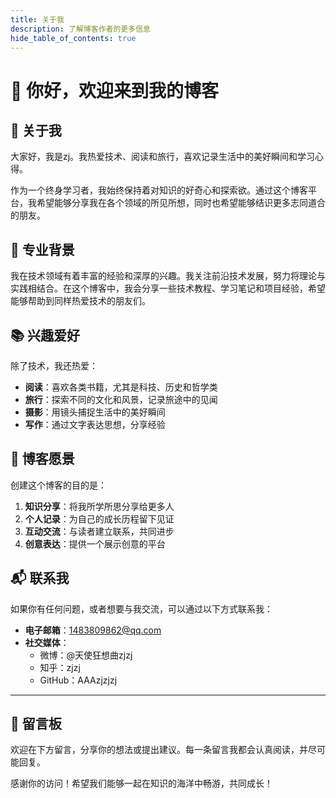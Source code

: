 ```yaml
---
title: 关于我
description: 了解博客作者的更多信息
hide_table_of_contents: true
---
```

# 👋 你好，欢迎来到我的博客

## 🌱 关于我

大家好，我是zj。我热爱技术、阅读和旅行，喜欢记录生活中的美好瞬间和学习心得。

作为一个终身学习者，我始终保持着对知识的好奇心和探索欲。通过这个博客平台，我希望能够分享我在各个领域的所见所想，同时也希望能够结识更多志同道合的朋友。

## 💼 专业背景

我在技术领域有着丰富的经验和深厚的兴趣。我关注前沿技术发展，努力将理论与实践相结合。在这个博客中，我会分享一些技术教程、学习笔记和项目经验，希望能够帮助到同样热爱技术的朋友们。

## 📚 兴趣爱好

除了技术，我还热爱：

- **阅读**：喜欢各类书籍，尤其是科技、历史和哲学类
- **旅行**：探索不同的文化和风景，记录旅途中的见闻
- **摄影**：用镜头捕捉生活中的美好瞬间
- **写作**：通过文字表达思想，分享经验

## 🌟 博客愿景

创建这个博客的目的是：

1. **知识分享**：将我所学所思分享给更多人
2. **个人记录**：为自己的成长历程留下见证
3. **互动交流**：与读者建立联系，共同进步
4. **创意表达**：提供一个展示创意的平台

## 📬 联系我

如果你有任何问题，或者想要与我交流，可以通过以下方式联系我：

- **电子邮箱**：1483809862@qq.com
- **社交媒体**：
  - 微博：@天使狂想曲zjzj
  - 知乎：zjzj
  - GitHub：AAAzjzjzj

---

## 💬 留言板

欢迎在下方留言，分享你的想法或提出建议。每一条留言我都会认真阅读，并尽可能回复。

感谢你的访问！希望我们能够一起在知识的海洋中畅游，共同成长！
